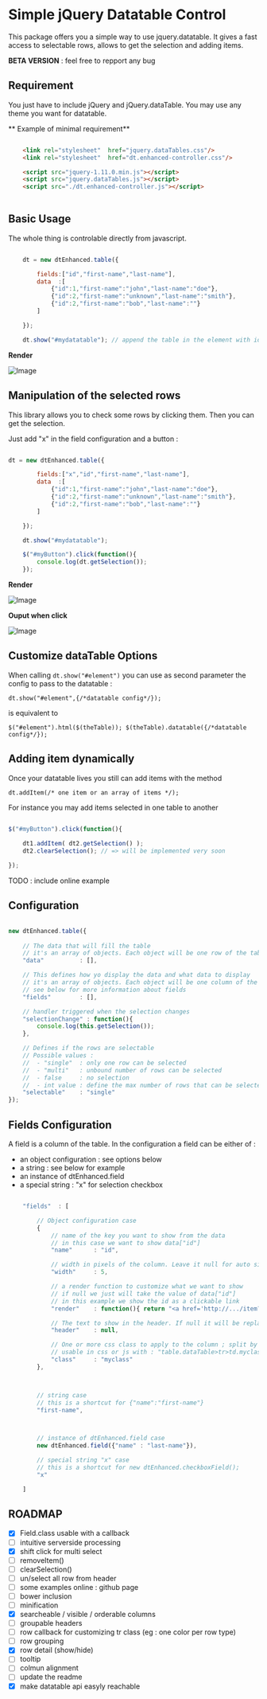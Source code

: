 Simple jQuery Datatable Control
===============================

This package offers you a simple way to use jquery.datatable. 
It gives a fast access to selectable rows, allows to get the selection and adding items.

**BETA VERSION** : feel free to repport any bug

Requirement
-----------

You just have to include jQuery and jQuery.dataTable. 
You may use any theme you want for datatable.

** Example of minimal requirement**

```html

    <link rel="stylesheet"  href="jquery.dataTables.css"/>
    <link rel="stylesheet"  href="dt.enhanced-controller.css"/>

    <script src="jquery-1.11.0.min.js"></script>
    <script src="jquery.dataTables.js"></script>
    <script src="./dt.enhanced-controller.js"></script>
    
```

Basic Usage
-----------

The whole thing is controlable directly from javascript.


```javascript

    dt = new dtEnhanced.table({

        fields:["id","first-name","last-name"],
        data  :[
            {"id":1,"first-name":"john","last-name":"doe"},
            {"id":2,"first-name":"unknown","last-name":"smith"},
            {"id":2,"first-name":"bob","last-name":""}
        ] 

    });

    dt.show("#mydatatable"); // append the table in the element with id "mydatatable"

```

**Render** 

![Image](../master/screens/readme-fig1.png?raw=true)


Manipulation of the selected rows
---------------------------------

This library allows you to check some rows by clicking them. Then you can get the selection.

Just add "x" in the field configuration and a button : 

```javascript

dt = new dtEnhanced.table({

        fields:["x","id","first-name","last-name"],
        data  :[
            {"id":1,"first-name":"john","last-name":"doe"},
            {"id":2,"first-name":"unknown","last-name":"smith"},
            {"id":2,"first-name":"bob","last-name":""}
        ] 

    });

    dt.show("#mydatatable");

    $("#myButton").click(function(){
        console.log(dt.getSelection());    
    });

```

**Render** 

![Image](../master/screens/readme-fig2.png?raw=true)


**Ouput when click** 

![Image](../master/screens/readme-fig3.png?raw=true)



Customize dataTable Options
---------------------------

When calling ``dt.show("#element")`` you can use as second parameter the config to pass to the datatable :

``dt.show("#element",{/*datatable config*/});``

is equivalent to 

``$("#element").html($(theTable)); $(theTable).datatable({/*datatable config*/});``



Adding item dynamically
-----------------------

Once your datatable lives you still can add items with the method 

``dt.addItem(/* one item or an array of items */);``

For instance you may add items selected in one table to another

```javascript

$("#myButton").click(function(){
    
    dt1.addItem( dt2.getSelection() );
    dt2.clearSelection(); // => will be implemented very soon 

});

```

TODO : include online example


Configuration
-------------

```javascript

new dtEnhanced.table({
    
    // The data that will fill the table
    // it's an array of objects. Each object will be one row of the table
    "data"          : [],

    // This defines how yo display the data and what data to display
    // it's an array of objects. Each object will be one column of the table
    // see below for more information about fields
    "fields"        : [],

    // handler triggered when the selection changes
    "selectionChange" : function(){
        console.log(this.getSelection());
    },

    // Defines if the rows are selectable
    // Possible values :
    //  - "single"  : only one row can be selected
    //  - "multi"   : unbound number of rows can be selected
    //  - false     : no selection
    //  - int value : define the max number of rows that can be selected
    "selectable"    : "single"
});

```


Fields Configuration
--------------------

A field is a column of the table. In the configuration a field can be either of :

* an object configuration : see options below
* a string : see below for example
* an instance of dtEnhanced.field
* a special string : "x" for selection checkbox


```javascript

    "fields"  : [

        // Object configuration case
        {
            // name of the key you want to show from the data
            // in this case we want to show data["id"]
            "name"      : "id",

            // width in pixels of the column. Leave it null for auto sizing
            "width"     : 5,

            // a render function to customize what we want to show
            // if null we just will take the value of data["id"]
            // in this example we show the id as a clickable link
            "render"    : function(){ return "<a href='http://.../item?id=" + value + "'>" + value + "</a> "; },

            // The text to show in the header. If null it will be replaced by the value of "name"
            "header"    : null,

            // One or more css class to apply to the column ; split by spaces
            // usable in css or js with : "table.dataTable>tr>td.myclass"
            "class"     : "myclass"
        },



        // string case
        // this is a shortcut for {"name":"first-name"}
        "first-name", 



        // instance of dtEnhanced.field case
        new dtEnhanced.field({"name" : "last-name"}),

        // special string "x" case
        // this is a shortcut for new dtEnhanced.checkboxField();
        "x"

    ]

```



ROADMAP
-------

* [x] Field.class usable with a callback
* [ ] intuitive serverside processing
* [x] shift click for multi select
* [ ] removeItem()
* [ ] clearSelection()
* [ ] un/select all row from header
* [ ] some examples online : github page
* [ ] bower inclusion
* [ ] minification
* [x] searcheable / visible / orderable columns
* [ ] groupable headers
* [ ] row callback for customizing tr class (eg : one color per row type)
* [ ] row grouping
* [x] row detail (show/hide)
* [ ] tooltip
* [ ] colmun alignment
* [ ] update the readme
* [x] make datatable api easyly reachable
